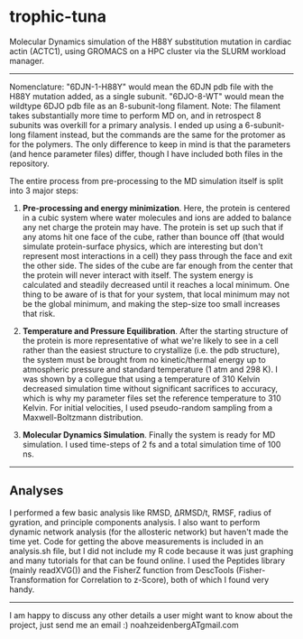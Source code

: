 # trophic-tuna
Molecular Dynamics simulation of the H88Y substitution mutation in cardiac actin (ACTC1), using GROMACS on a HPC cluster via the SLURM workload manager.
***
Nomenclature: "6DJN-1-H88Y" would mean the 6DJN pdb file with the H88Y mutation added, as a single subunit. "6DJO-8-WT" would mean the wildtype 6DJO pdb file as an 8-subunit-long filament. 
Note: The filament takes substantially more time to perform MD on, and in retrospect 8 subunits was overkill for a primary analysis. I ended up using a 6-subunit-long filament instead, but the commands are the same for the protomer as for the polymers. The only difference to keep in mind is that the parameters (and hence parameter files) differ, though I have included both files in the repository. 

The entire process from pre-processing to the MD simulation itself is split into 3 major steps:
1. **Pre-processing and energy minimization**. Here, the protein is centered in a cubic system where water molecules and ions are added to balance any net charge the protein may have. The protein is set up such that if any atoms hit one face of the cube, rather than bounce off (that would simulate protein-surface physics, which are interesting but don't represent most interactions in a cell) they pass through the face and exit the other side. The sides of the cube are far enough from the center that the protein will never interact with itself. The system energy is calculated and steadily decreased until it reaches a local minimum. One thing to be aware of is that for your system, that local minimum may not be the global minimum, and making the step-size too small increases that risk.

2. **Temperature and Pressure Equilibration**. After the starting structure of the protein is more representative of what we're likely to see in a cell rather than the easiest structure to crystallize (i.e. the pdb structure), the system must be brought from no kinetic/thermal energy up to atmospheric pressure and standard temperature (1 atm and 298 K). I was shown by a collegue that using a temperature of 310 Kelvin decreased simulation time without significant sacrifices to accuracy, which is why my parameter files set the reference temperature to 310 Kelvin. For initial velocities, I used pseudo-random sampling from a Maxwell-Boltzmann distribution.

3.  **Molecular Dynamics Simulation**. Finally the system is ready for MD simulation. I used time-steps of 2 fs and a total simulation time of 100 ns.

***

## Analyses ##

I performed a few basic analysis like RMSD, ΔRMSD/t, RMSF, radius of gyration, and principle components analysis. I also want to perform dynamic network analysis (for the allosteric network) but haven't made the time yet. Code for getting the above measurements is included in an analysis.sh file, but I did not include my R code because it was just graphing and many tutorials for that can be found online. I used the Peptides library (mainly readXVG()) and the FisherZ function from DescTools (Fisher-Transformation for Correlation to z-Score), both of which I found very handy.

***

I am happy to discuss any other details a user might want to know about the project, just send me an email :) noahzeidenbergATgmail.com
